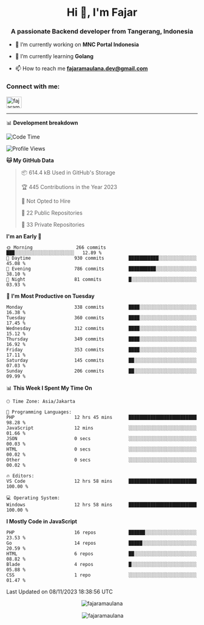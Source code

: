 <h1 align="center">Hi 👋, I'm Fajar</h1>
<h3 align="center">A passionate Backend developer from Tangerang, Indonesia</h3>

<!-- <p align="left"> <img src="https://komarev.com/ghpvc/?username=fajaramaulana&label=Profile%20views&color=0e75b6&style=flat" alt="fajaramaulana" /> </p> -->

- 🔭 I’m currently working on **MNC Portal Indonesia**

- 🌱 I’m currently learning **Golang**

- 📫 How to reach me **fajaramaulana.dev@gmail.com**

<h3 align="left">Connect with me:</h3>
<p align="left">
<a href="https://linkedin.com/in/fajar-agus-maulana-73533a180/" target="blank"><img align="center" src="https://raw.githubusercontent.com/rahuldkjain/github-profile-readme-generator/master/src/images/icons/Social/linked-in-alt.svg" alt="fajaramaulana" height="30" width="40" /></a>
</p>

-------

📊 **Development breakdown**
<!--START_SECTION:waka-->
![Code Time](http://img.shields.io/badge/Code%20Time-1%2C431%20hrs%2017%20mins-blue)

![Profile Views](http://img.shields.io/badge/Profile%20Views-0-blue)

**🐱 My GitHub Data** 

> 📦 614.4 kB Used in GitHub's Storage 
 > 
> 🏆 445 Contributions in the Year 2023
 > 
> 🚫 Not Opted to Hire
 > 
> 📜 22 Public Repositories 
 > 
> 🔑 33 Private Repositories 
 > 
**I'm an Early 🐤** 

```text
🌞 Morning                266 commits         ███░░░░░░░░░░░░░░░░░░░░░░   12.89 % 
🌆 Daytime                930 commits         ███████████░░░░░░░░░░░░░░   45.08 % 
🌃 Evening                786 commits         ██████████░░░░░░░░░░░░░░░   38.10 % 
🌙 Night                  81 commits          █░░░░░░░░░░░░░░░░░░░░░░░░   03.93 % 
```
📅 **I'm Most Productive on Tuesday** 

```text
Monday                   338 commits         ████░░░░░░░░░░░░░░░░░░░░░   16.38 % 
Tuesday                  360 commits         ████░░░░░░░░░░░░░░░░░░░░░   17.45 % 
Wednesday                312 commits         ████░░░░░░░░░░░░░░░░░░░░░   15.12 % 
Thursday                 349 commits         ████░░░░░░░░░░░░░░░░░░░░░   16.92 % 
Friday                   353 commits         ████░░░░░░░░░░░░░░░░░░░░░   17.11 % 
Saturday                 145 commits         ██░░░░░░░░░░░░░░░░░░░░░░░   07.03 % 
Sunday                   206 commits         ██░░░░░░░░░░░░░░░░░░░░░░░   09.99 % 
```


📊 **This Week I Spent My Time On** 

```text
🕑︎ Time Zone: Asia/Jakarta

💬 Programming Languages: 
PHP                      12 hrs 45 mins      █████████████████████████   98.28 % 
JavaScript               12 mins             ░░░░░░░░░░░░░░░░░░░░░░░░░   01.66 % 
JSON                     0 secs              ░░░░░░░░░░░░░░░░░░░░░░░░░   00.03 % 
HTML                     0 secs              ░░░░░░░░░░░░░░░░░░░░░░░░░   00.02 % 
Other                    0 secs              ░░░░░░░░░░░░░░░░░░░░░░░░░   00.02 % 

🔥 Editors: 
VS Code                  12 hrs 58 mins      █████████████████████████   100.00 % 

💻 Operating System: 
Windows                  12 hrs 58 mins      █████████████████████████   100.00 % 
```

**I Mostly Code in JavaScript** 

```text
PHP                      16 repos            ██████░░░░░░░░░░░░░░░░░░░   23.53 % 
Go                       14 repos            █████░░░░░░░░░░░░░░░░░░░░   20.59 % 
HTML                     6 repos             ██░░░░░░░░░░░░░░░░░░░░░░░   08.82 % 
Blade                    4 repos             █░░░░░░░░░░░░░░░░░░░░░░░░   05.88 % 
CSS                      1 repo              ░░░░░░░░░░░░░░░░░░░░░░░░░   01.47 % 
```




 Last Updated on 08/11/2023 18:38:56 UTC
<!--END_SECTION:waka-->
<p align="center"><img align="center" src="https://github-readme-stats.vercel.app/api/top-langs?username=fajaramaulana&show_icons=true&locale=en&layout=compact" alt="fajaramaulana" /></p>

<p align="center">&nbsp;<img align="center" src="https://github-readme-stats.vercel.app/api?username=fajaramaulana&show_icons=true&locale=en" alt="fajaramaulana" /></p>
